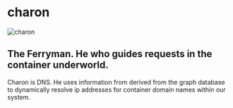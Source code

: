 charon
=====
![charon](http://conceptartworld.com/wp-content/uploads/2010/04/clash_of_the_titans_03.jpg)

The Ferryman. He who guides requests in the container underworld.
--------------------------------------------------------------
Charon is DNS. He uses information from derived from the graph database to dynamically resolve ip addresses for container domain names within our system.

